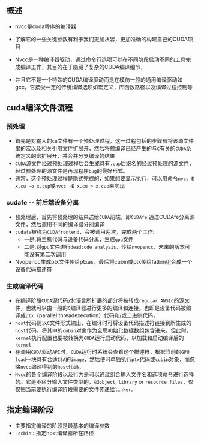 ## 概述

+ nvcc是cuda程序的编译器
+ 了解它的一些关键参数有利于我们更加从容，更加准确的构建自己的CUDA项目

+ Nvcc是一种编译器驱动，通过命令行选项可以在不同阶段启动不同的工具完成编译工作，其目的在于隐藏了复杂的CUDA编译细节，
+ 并且它不是一个特殊的CUDA编译驱动而是在模仿一般的通用编译驱动如gcc，它接受一定的传统编译选项如宏定义，库函数路径以及编译过程控制等

## cuda编译文件流程

### 预处理
+ 首先是对输入的`cu`文件有一个预处理过程，这一过程包括的步骤有将该源文件里的宏以及相关引用文件扩展开，然后将预编译已经产生的与`C`有关的`CUDA`系统定义的宏扩展开，并合并分支编译的结果
+ `CUDA`源文件经过预处理过程后会生成具有`.cup`后缀名的经过预处理的源文件，经过预处理的源文件是再现程序`bug`的最好形式。
+ 通常，这个预处理过程是隐式完成的，如果想要显示执行，可以用命令`nvcc-E x.cu -o x.cup`或`nvcc -E x.cu > x.cup`来实现

### cudafe -- 前后端设备分离

+ 预处理后，首先将预处理的结果送给`CUDA`前端，即`CUDAfe`.通过CUDAfe分离源文件，然后调用不同的编译器分别编译
+ `cudafe`被称为`CUDAfrontend`，会被调用两次，完成两个工作:
  + 一是,将主机代码与设备代码分离，生成`gpu`文件
  + 二是,对`gpu`文件进行`deadcode analysis`，传给`nvopencc`，未来的版本可能没有第二次调用
+ Nvopencc生成ptx文件传给ptxas，最后将cubin或ptx传给fatbin组合成一个设备代码描述符

### 生成编译代码

+ 在编译阶段`CUDA`源代码对`C`语言所扩展的部分将被转成`regular ANSIC`的源文件，也就可以由一般的`C`编译器进行更多的编译和连接。也即是设备代码被编译成`ptx`（parallel threadexecution）代码和/或二进制代码，
+ `host`代码则以`C`文件形式输出，在编译时可将设备代码描述符链接到所生成的`host`代码，将其中的`cubin`对象作为全局初始化数据数组包含进来，但此时，`kernel`执行配置也要被转换为`CUDA`运行启动代码，以加载和启动编译后的`kernel`
+ 在调用`CUDA`驱动`API`时，`CUDA`运行时系统会查看这个描述符，根据当前的`GPU load`一块具有合适`ISA`的`image`，然后便可单独执行`ptx`代码或`cubin`对象，而忽略`nvcc`编译得到的`host`代码。 
+ `Nvcc`的各个编译阶段以及行为是可以通过组合输入文件名和选项命令进行选择的。它是不区分输入文件类型的，如`object`, `library` or `resource files`，仅仅把当前要执行编译阶段需要的文件传递给`linker`。

## 指定编译阶段

+ 主要指定编译的阶段是最基本的编译参数
+ `-ccbin` : 指定host编译器所在路径